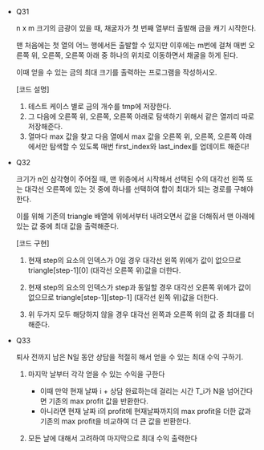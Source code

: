 
* Q31

    n x m 크기의 금광이 있을 때, 채굴자가 첫 번째 열부터 출발해 금을 캐기 시작한다.

    맨 처음에는 첫 열의 어느 행에서든 출발할 수 있지만 이후에는 m번에 걸쳐 매번 오른쪽 위, 오른쪽, 오른쪽 아래 중 하나의 위치로 이동하면서 채굴을 하게 된다.

    이때 얻을 수 있는 금의 최대 크기를 출력하는 프로그램을 작성하시오.

    [코드 설명]

    1. 테스트 케이스 별로 금의 개수를 tmp에 저장한다.
    2. 그 다음에 오른쪽 위, 오른쪽, 오른쪽 아래로 탐색하기 위해서 같은 열끼리 따로 저장해준다.
    3. 열마다 max 값을 찾고 다음 열에서 max 값을 오른쪽 위, 오른쪽, 오른쪽 아래에서만 탐색할 수 있도록 매번 first_index와 last_index를 업데이트 해준다!

* Q32

    크기가 n인 삼각형이 주어질 때, 맨 위층에서 시작해서 선택된 수의 대각선 왼쪽 또는 대각선 오른쪽에 있는 것 중에 하나를 선택하여 합이 최대가 되는 경로를 구해야 한다.

    이를 위해 기존의 triangle 배열에 위에서부터 내려오면서 값을 더해줘서 맨 아래에 있는 값 중에 최대 값을 출력해준다.

    [코드 구현]
    1. 현재 step의 요소의 인덱스가 0일 경우 대각선 왼쪽 위에가 값이 없으므로 triangle[step-1][0] (대각선 오른쪽 위)값을 더한다.

    2. 현재 step의 요소의 인덱스가 step과 동일할 경우 대각선 오른쪽 위에가 값이 없으므로 triangle[step-1][step-1] (대각선 왼쪽 위)값을 더한다.

    3. 위 두가지 모두 해당하지 않을 경우 대각선 왼쪽과 오른쪽 위의 값 중 최대를 더해준다.
    
* Q33

    퇴사 전까지 남은 N일 동안 상담을 적절히 해서 얻을 수 있는 최대 수익 구하기.

    1. 마지막 날부터 각각 얻을 수 있는 수익을 구한다
        
        - 이때 만약 현재 날짜 i + 상담 완료하는데 걸리는 시간 T_i가 N을 넘어간다면 기존의 max profit 값을 반환한다.
        - 아니라면 현재 날짜 i의 profit에 현재날짜까지의 max profit을 더한 값과 기존의 max profit을 비교하여 더 큰 값을 반환한다.

    2. 모든 날에 대해서 고려하여 마지막으로 최대 수익 출력한다
